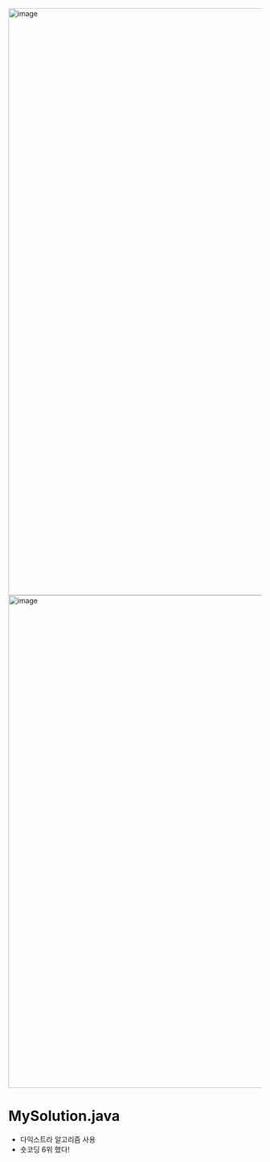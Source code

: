 <img width="1168" alt="image" src="https://user-images.githubusercontent.com/48542327/96837612-ae261480-1481-11eb-847f-44235e78874f.png">
<img width="980" alt="image" src="https://user-images.githubusercontent.com/48542327/96838114-65bb2680-1482-11eb-9580-d8e4ad76fe20.png">

# MySolution.java
* 다익스트라 알고리즘 사용
* 숏코딩 6위 했다!
